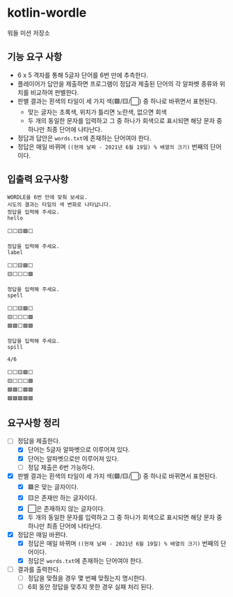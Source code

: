 # kotlin-wordle
워들 미션 저장소

## 기능 요구 사항

 * 6 x 5 격자를 통해 5글자 단어를 6번 만에 추측한다.
 * 플레이어가 답안을 제출하면 프로그램이 정답과 제출된 단어의 각 알파벳 종류와 위치를 비교하여 판별한다.
 * 판별 결과는 흰색의 타일이 세 가지 색(🟩/🟨/⬜) 중 하나로 바뀌면서 표현된다.
   * 맞는 글자는 초록색, 위치가 틀리면 노란색, 없으면 회색
   * 두 개의 동일한 문자를 입력하고 그 중 하나가 회색으로 표시되면 해당 문자 중 하나만 최종 단어에 나타난다.
 * 정답과 답안은 `words.txt`에 존재하는 단어여야 한다.
 * 정답은 매일 바뀌며 `((현재 날짜 - 2021년 6월 19일) % 배열의 크기)` 번째의 단어이다.

## 입출력 요구사항

```
WORDLE을 6번 만에 맞춰 보세요.
시도의 결과는 타일의 색 변화로 나타납니다.
정답을 입력해 주세요.
hello

⬜⬜🟨🟩⬜

정답을 입력해 주세요.
label

⬜⬜🟨🟩⬜
🟨⬜⬜⬜🟩

정답을 입력해 주세요.
spell

⬜⬜🟨🟩⬜
🟨⬜⬜⬜🟩
🟩🟩⬜🟩🟩

정답을 입력해 주세요.
spill

4/6

⬜⬜🟨🟩⬜
🟨⬜⬜⬜🟩
🟩🟩⬜🟩🟩
🟩🟩🟩🟩🟩
```

## 요구사항 정리

 * [ ] 정답을 제출한다.
   * [x] 단어는 5글자 알파벳으로 이루어져 있다.
   * [x] 단어는 알파벳으로만 이루어져 있다.
   * [ ] 정답 제출은 6번 가능하다.
 * [x] 판별 결과는 흰색의 타일이 세 가지 색(🟩/🟨/⬜) 중 하나로 바뀌면서 표현된다.
   * [x] 🟩은 맞는 글자이다.
   * [x] 🟨은 존재만 하는 글자이다.
   * [x] ⬜은 존재하지 않는 글자이다.
   * [x] 두 개의 동일한 문자를 입력하고 그 중 하나가 회색으로 표시되면 해당 문자 중 하나만 최종 단어에 나타난다.
 * [x] 정답은 매일 바뀐다.
   * [x] 정답은 매일 바뀌며 `((현재 날짜 - 2021년 6월 19일) % 배열의 크기)` 번째의 단어이다.
   * [x] 정답은 `words.txt`에 존재하는 단어여야 한다.
 * [ ] 결과를 출력한다.
   * [ ] 정답을 맞췄을 경우 몇 번째 맞췄는지 명시한다.
   * [ ] 6회 동안 정답을 맞추지 못한 경우 실패 처리 된다.
